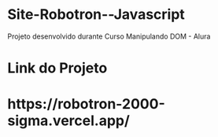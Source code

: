 # Site-Robotron--Javascript
Projeto desenvolvido durante Curso Manipulando DOM - Alura
<br> 
<h1> Link do Projeto <h1>
https://robotron-2000-sigma.vercel.app/
